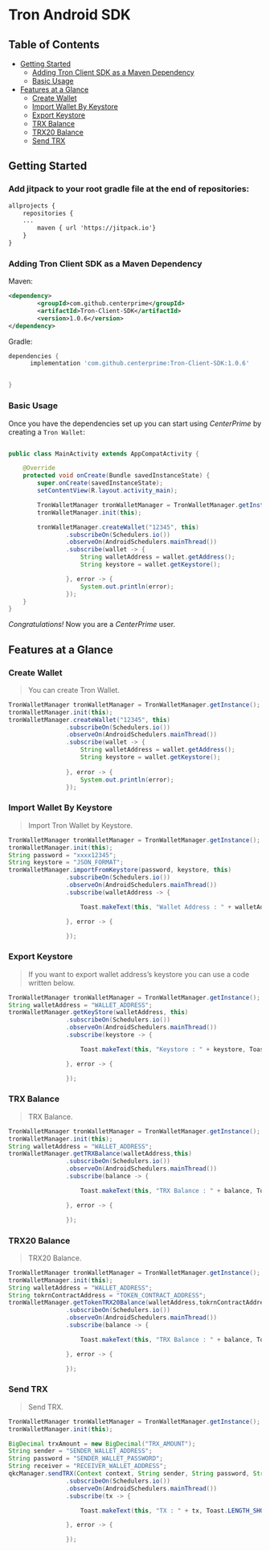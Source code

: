 # Tron Android SDK


## Table of Contents

- [Getting Started](#getting-started)
  - [Adding Tron Client SDK as a Maven Dependency](#adding-quark-chain-client-sdk-as-a-maven-dependency)
  - [Basic Usage](#basic-usage)
- [Features at a Glance](#features-at-a-glance)
  - [Create Wallet](#create-wallet)
  - [Import Wallet By Keystore](#import-wallet-by-keystore)
  - [Export Keystore](#export-keystore)
  - [TRX Balance](#trx-balance)
  - [TRX20 Balance](#trx20-balance)
  - [Send TRX](#send-trx)

## Getting Started

### Add jitpack to your root gradle file at the end of repositories:
```xml
allprojects {
    repositories {
	...
        maven { url 'https://jitpack.io'}
    }
}
```

### Adding Tron Client SDK as a Maven Dependency

Maven:

```xml
<dependency>
	    <groupId>com.github.centerprime</groupId>
	    <artifactId>Tron-Client-SDK</artifactId>
	    <version>1.0.6</version>
</dependency>
```

Gradle:

```groovy
dependencies {
      implementation 'com.github.centerprime:Tron-Client-SDK:1.0.6'


}
```

### Basic Usage

Once you have the dependencies set up you can start using *CenterPrime* by creating a `Tron Wallet`:

```java

public class MainActivity extends AppCompatActivity {

    @Override
    protected void onCreate(Bundle savedInstanceState) {
        super.onCreate(savedInstanceState);
        setContentView(R.layout.activity_main);

        TronWalletManager tronWalletManager = TronWalletManager.getInstance();
        tronWalletManager.init(this);

        tronWalletManager.createWallet("12345", this)
                .subscribeOn(Schedulers.io())
                .observeOn(AndroidSchedulers.mainThread())
                .subscribe(wallet -> {
                    String walletAddress = wallet.getAddress();
                    String keystore = wallet.getKeystore();

                }, error -> {
                    System.out.println(error);
                });
    }
}
```

*Congratulations!* Now you are a *CenterPrime* user.

## Features at a Glance

### Create Wallet

> You can create Tron Wallet.
```java
TronWalletManager tronWalletManager = TronWalletManager.getInstance();
tronWalletManager.init(this);
tronWalletManager.createWallet("12345", this)
                .subscribeOn(Schedulers.io())
                .observeOn(AndroidSchedulers.mainThread())
                .subscribe(wallet -> {
                    String walletAddress = wallet.getAddress();
                    String keystore = wallet.getKeystore();
		    
                }, error -> {
                    System.out.println(error);
                });

```

### Import Wallet By Keystore

> Import Tron Wallet by Keystore.

```java
TronWalletManager tronWalletManager = TronWalletManager.getInstance();
tronWalletManager.init(this);
String password = "xxxx12345";
String keystore = "JSON_FORMAT";
tronWalletManager.importFromKeystore(password, keystore, this)
                .subscribeOn(Schedulers.io())
                .observeOn(AndroidSchedulers.mainThread())
                .subscribe(walletAddress -> {

                    Toast.makeText(this, "Wallet Address : " + walletAddress, Toast.LENGTH_SHORT).show();

                }, error -> {

                });
```
### Export Keystore

> If you want to export wallet address’s keystore you can use a code written below.

```java
TronWalletManager tronWalletManager = TronWalletManager.getInstance();
String walletAddress = "WALLET_ADDRESS";
tronWalletManager.getKeyStore(walletAddress, this)
                .subscribeOn(Schedulers.io())
                .observeOn(AndroidSchedulers.mainThread())
                .subscribe(keystore -> {

                    Toast.makeText(this, "Keystore : " + keystore, Toast.LENGTH_SHORT).show();

                }, error -> {

                });
```

### TRX Balance

> TRX Balance.

```java
TronWalletManager tronWalletManager = TronWalletManager.getInstance();
tronWalletManager.init(this);
String walletAddress = "WALLET_ADDRESS";
tronWalletManager.getTRXBalance(walletAddress,this)
                .subscribeOn(Schedulers.io())
                .observeOn(AndroidSchedulers.mainThread())
                .subscribe(balance -> {

                    Toast.makeText(this, "TRX Balance : " + balance, Toast.LENGTH_SHORT).show();

                }, error -> {

                });
```


### TRX20 Balance

> TRX20 Balance.

```java
TronWalletManager tronWalletManager = TronWalletManager.getInstance();
tronWalletManager.init(this);
String walletAddress = "WALLET_ADDRESS";
String tokrnContractAddress = "TOKEN_CONTRACT_ADDRESS";
tronWalletManager.getTokenTRX20Balance(walletAddress,tokrnContractAddress,this)
                .subscribeOn(Schedulers.io())
                .observeOn(AndroidSchedulers.mainThread())
                .subscribe(balance -> {

                    Toast.makeText(this, "TRX Balance : " + balance, Toast.LENGTH_SHORT).show();

                }, error -> {

                });
```



### Send TRX

> Send TRX.

```java
TronWalletManager tronWalletManager = TronWalletManager.getInstance();
tronWalletManager.init(this);

BigDecimal trxAmount = new BigDecimal("TRX_AMOUNT");
String sender = "SENDER_WALLET_ADDRESS";
String password = "SENDER_WALLET_PASSWORD";
String receiver = "RECEIVER_WALLET_ADDRESS";
qkcManager.sendTRX(Context context, String sender, String password, String receiver, BigDecimal trxAmount)
                .subscribeOn(Schedulers.io())
                .observeOn(AndroidSchedulers.mainThread())
                .subscribe(tx -> {

                    Toast.makeText(this, "TX : " + tx, Toast.LENGTH_SHORT).show();

                }, error -> {

                });
```

